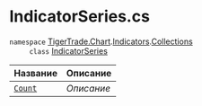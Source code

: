 
# IndicatorSeries.cs
`namespace` [TigerTrade.Chart](../../../../TigerTrade.Chart.md).[Indicators](../../../../TigerTrade.Chart/Indicators.md).[Collections](../../../../TigerTrade.Chart/Indicators/Collections.md)  
&nbsp;&nbsp;&nbsp;&nbsp;&nbsp;&nbsp;&nbsp;&nbsp;&nbsp;`class` [IndicatorSeries](../IndicatorSeries.cs.md)

| Название | Описание |
| --- | --- |
| [`Count`](./Свойства/Count.md) | *Описание* |

